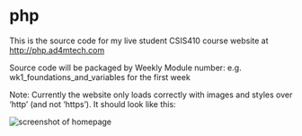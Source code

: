 # php
This is the source code for my live student CSIS410 course website at http://php.ad4mtech.com

Source code will be packaged by Weekly Module number: e.g. wk1_foundations_and_variables for the first week

Note: Currently the website only loads correctly with images and styles over ‘http’ (and not ‘https’). It should look like this:

<img src="https://i.postimg.cc/SQ20B4kX/php.png" alt="screenshot of homepage">
